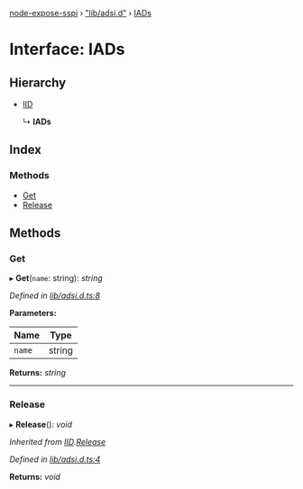 [node-expose-sspi](../README.md) › ["lib/adsi.d"](../modules/_lib_adsi_d_.md) › [IADs](_lib_adsi_d_.iads.md)

# Interface: IADs

## Hierarchy

* [IID](_lib_adsi_d_.iid.md)

  ↳ **IADs**

## Index

### Methods

* [Get](_lib_adsi_d_.iads.md#get)
* [Release](_lib_adsi_d_.iads.md#release)

## Methods

###  Get

▸ **Get**(`name`: string): *string*

*Defined in [lib/adsi.d.ts:8](https://github.com/jlguenego/node-expose-sspi/blob/19d0c3f/lib/adsi.d.ts#L8)*

**Parameters:**

Name | Type |
------ | ------ |
`name` | string |

**Returns:** *string*

___

###  Release

▸ **Release**(): *void*

*Inherited from [IID](_lib_adsi_d_.iid.md).[Release](_lib_adsi_d_.iid.md#release)*

*Defined in [lib/adsi.d.ts:4](https://github.com/jlguenego/node-expose-sspi/blob/19d0c3f/lib/adsi.d.ts#L4)*

**Returns:** *void*
